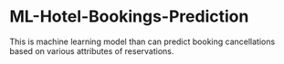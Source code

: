 # ML-Hotel-Bookings-Prediction
This is machine learning model than can predict booking cancellations based on various attributes of reservations.
